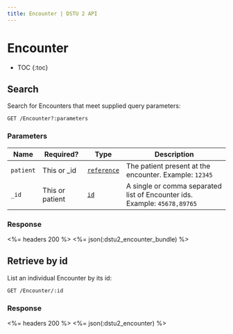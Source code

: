 ```yaml
---
title: Encounter | DSTU 2 API
---
```


# Encounter

* TOC
{:toc}

## Search

Search for Encounters that meet supplied query parameters:

    GET /Encounter?:parameters

### Parameters

 Name    | Required? | Type                                                           | Description
---------|-----------|----------------------------------------------------------------|-------------------------------------------------------
`patient`| This or _id |[`reference`](http://hl7.org/fhir/dstu2/search.html#reference)| The patient present at the encounter. Example: `12345`
`_id`    | This or patient |[`id`](http://hl7.org/fhir/dstu2/datatypes.html#id) | A single or comma separated list of Encounter ids. Example: `45678,89765`

### Response

<%= headers 200 %>
<%= json(:dstu2_encounter_bundle) %>

## Retrieve by id

List an individual Encounter by its id:

    GET /Encounter/:id

### Response

<%= headers 200 %>
<%= json(:dstu2_encounter) %>